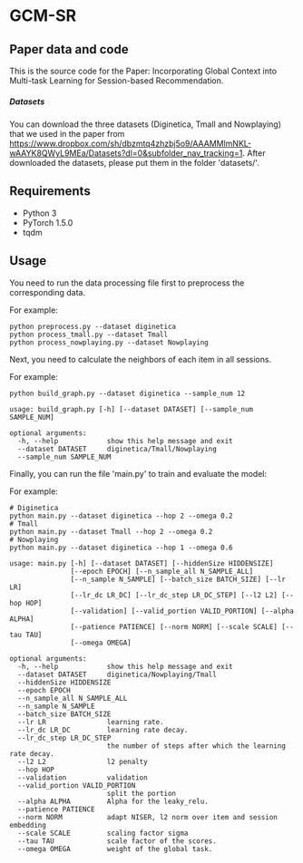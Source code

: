 # GCM-SR



## Paper data and code

This is the source code for the Paper: Incorporating Global Context into Multi-task Learning for Session-based Recommendation.

##### Datasets

You can download the three datasets (Diginetica, Tmall and Nowplaying) that we used in the paper from https://www.dropbox.com/sh/dbzmtq4zhzbj5o9/AAAMMlmNKL-wAAYK8QWyL9MEa/Datasets?dl=0&subfolder_nav_tracking=1. After downloaded the datasets, please put them in the folder 'datasets/'.



## Requirements

- Python 3
- PyTorch 1.5.0
- tqdm



## Usage

You need to run the data processing file first to preprocess the corresponding data.

For example: 

```
python preprocess.py --dataset diginetica
python process_tmall.py --dataset Tmall
python process_nowplaying.py --dataset Nowplaying
```



Next, you need to calculate the neighbors of each item in all sessions.

For example:

```
python build_graph.py --dataset diginetica --sample_num 12

usage: build_graph.py [-h] [--dataset DATASET] [--sample_num SAMPLE_NUM]

optional arguments:
  -h, --help            show this help message and exit
  --dataset DATASET     diginetica/Tmall/Nowplaying
  --sample_num SAMPLE_NUM
```



Finally, you can run the file 'main.py' to train and evaluate the model:

For example: 

```
# Diginetica
python main.py --dataset diginetica --hop 2 --omega 0.2
# Tmall
python main.py --dataset Tmall --hop 2 --omega 0.2
# Nowplaying
python main.py --dataset diginetica --hop 1 --omega 0.6

usage: main.py [-h] [--dataset DATASET] [--hiddenSize HIDDENSIZE]
               [--epoch EPOCH] [--n_sample_all N_SAMPLE_ALL]
               [--n_sample N_SAMPLE] [--batch_size BATCH_SIZE] [--lr LR]
               [--lr_dc LR_DC] [--lr_dc_step LR_DC_STEP] [--l2 L2] [--hop HOP]
               [--validation] [--valid_portion VALID_PORTION] [--alpha ALPHA]
               [--patience PATIENCE] [--norm NORM] [--scale SCALE] [--tau TAU]
               [--omega OMEGA]

optional arguments:
  -h, --help            show this help message and exit
  --dataset DATASET     diginetica/Nowplaying/Tmall
  --hiddenSize HIDDENSIZE
  --epoch EPOCH
  --n_sample_all N_SAMPLE_ALL
  --n_sample N_SAMPLE
  --batch_size BATCH_SIZE
  --lr LR               learning rate.
  --lr_dc LR_DC         learning rate decay.
  --lr_dc_step LR_DC_STEP
                        the number of steps after which the learning rate decay.
  --l2 L2               l2 penalty
  --hop HOP
  --validation          validation
  --valid_portion VALID_PORTION
                        split the portion
  --alpha ALPHA         Alpha for the leaky_relu.
  --patience PATIENCE
  --norm NORM           adapt NISER, l2 norm over item and session embedding
  --scale SCALE         scaling factor sigma
  --tau TAU             scale factor of the scores.
  --omega OMEGA         weight of the global task.
```

